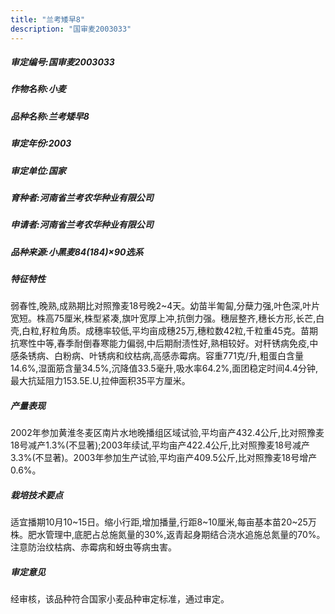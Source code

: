 ```yaml
---
title: "兰考矮早8"
description: "国审麦2003033"
---
```

##### 审定编号:国审麦2003033

##### 作物名称:小麦

##### 品种名称:兰考矮早8

##### 审定年份:2003

##### 审定单位:国家

##### 育种者:河南省兰考农华种业有限公司

##### 申请者:河南省兰考农华种业有限公司

##### 品种来源:小黑麦84(184)×90选系

##### 特征特性
弱春性,晚熟,成熟期比对照豫麦18号晚2~4天。幼苗半匍匐,分蘖力强,叶色深,叶片宽短。株高75厘米,株型紧凑,旗叶宽厚上冲,抗倒力强。穗层整齐,穗长方形,长芒,白壳,白粒,籽粒角质。成穗率较低,平均亩成穗25万,穗粒数42粒,千粒重45克。苗期抗寒性中等,春季耐倒春寒能力偏弱,中后期耐渍性好,熟相较好。对秆锈病免疫,中感条锈病、白粉病、叶锈病和纹枯病,高感赤霉病。容重771克/升,粗蛋白含量14.6%,湿面筋含量34.5%,沉降值33.5毫升,吸水率64.2%,面团稳定时间4.4分钟,最大抗延阻力153.5E.U,拉伸面积35平方厘米。

##### 产量表现
2002年参加黄淮冬麦区南片水地晚播组区域试验,平均亩产432.4公斤,比对照豫麦18号减产1.3%(不显著);2003年续试,平均亩产422.4公斤,比对照豫麦18号减产3.3%(不显著)。2003年参加生产试验,平均亩产409.5公斤,比对照豫麦18号增产0.6%。

##### 栽培技术要点
适宜播期10月10~15日。缩小行距,增加播量,行距8~10厘米,每亩基本苗20~25万株。肥水管理中,底肥占总施氮量的30%,返青起身期结合浇水追施总氮量的70%。注意防治纹枯病、赤霉病和蚜虫等病虫害。

##### 审定意见
经审核，该品种符合国家小麦品种审定标准，通过审定。
